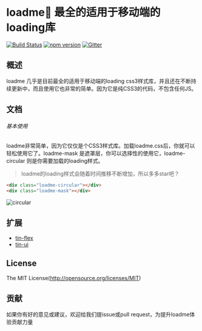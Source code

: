 loadme💫 最全的适用于移动端的loading库
====

[![Build Status](https://api.travis-ci.org/zx1988826/tin-flex.svg?branch=master)](https://travis-ci.org/zx1988826/tin-flex)
[![npm version](https://img.shields.io/badge/npm-v1.0.0-blue.svg)](https://www.npmjs.com/package/tin-flex)
[![Gitter](https://badges.gitter.im/weui/weui.svg)](https://gitter.im/tin-flex)

## 概述

loadme 几乎是目前最全的适用于移动端的loading css3样式库，并且还在不断持续更新中，而且使用它也非常的简单。因为它是纯CSS3的代码，不包含任何JS。

## 文档
###### 基本使用
loadme非常简单，因为它仅仅是个CSS3样式库。加载loadme.css后，你就可以轻松使用它了。loadme-mask 是遮罩层，你可以选择性的使用它，loadme-circular 则是你需要加载的loading样式。
> loadme的loading样式会随着时间推移不断增加，所以多多star吧？

```html
<div class="loadme-circular"></div>
<div class="loadme-mask"></div>
```

![circular](http://ohwq8bodu.bkt.clouddn.com/git/circular.gif)
## 扩展
- [tin-flex](https://github.com/zx1988826/tin-flex/)
- [tin-ui](https://github.com/zx1988826/tin-ui/)

## License
The MIT License(http://opensource.org/licenses/MIT)

## 贡献

如果你有好的意见或建议，欢迎给我们提issue或pull request，为提升loadme体验贡献力量
